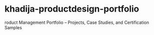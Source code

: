 # khadija-productdesign-portfolio
roduct Management Portfolio – Projects, Case Studies, and Certification Samples
